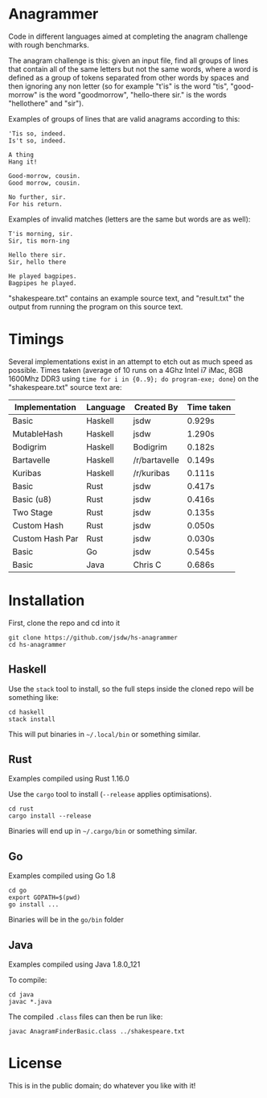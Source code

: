 # Anagrammer

Code in different languages aimed at completing the anagram challenge with rough benchmarks.

The anagram challenge is this: given an input file, find all groups of lines that contain all of the same letters but not the same words, where a word is defined as a group of tokens separated from other words by spaces and then ignoring any non letter (so for example "t'is" is the word "tis", "good-morrow" is the word "goodmorrow", "hello-there sir." is the words "hellothere" and "sir").

Examples of groups of lines that are valid anagrams according to this:

```
'Tis so, indeed.
Is't so, indeed.

A thing
Hang it!

Good-morrow, cousin.
Good morrow, cousin.

No further, sir.
For his return.
```

Examples of invalid matches (letters are the same but words are as well):

```
T'is morning, sir.
Sir, tis morn-ing

Hello there sir.
Sir, hello there

He played bagpipes.
Bagpipes he played.
```

"shakespeare.txt" contains an example source text, and "result.txt" the output from running the program on this source text.

# Timings

Several implementations exist in an attempt to etch out as much speed as possible. Times taken (average of 10 runs on a 4Ghz Intel i7 iMac, 8GB 1600Mhz DDR3 using `time for i in {0..9}; do program-exe; done`) on the "shakespeare.txt" source text are:

| Implementation  | Language | Created By    | Time taken |
|-----------------|----------|---------------|------------|
| Basic           | Haskell  | jsdw          | 0.929s     |
| MutableHash     | Haskell  | jsdw          | 1.290s     |
| Bodigrim        | Haskell  | Bodigrim      | 0.182s     |
| Bartavelle      | Haskell  | /r/bartavelle | 0.149s     |
| Kuribas         | Haskell  | /r/kuribas    | 0.111s     |
| Basic           | Rust     | jsdw          | 0.417s     |
| Basic (u8)      | Rust     | jsdw          | 0.416s     |
| Two Stage       | Rust     | jsdw          | 0.135s     |
| Custom Hash     | Rust     | jsdw          | 0.050s     |
| Custom Hash Par | Rust     | jsdw          | 0.030s     |
| Basic           | Go       | jsdw          | 0.545s     |
| Basic           | Java     | Chris C       | 0.686s     |

# Installation

First, clone the repo and cd into it

```
git clone https://github.com/jsdw/hs-anagrammer
cd hs-anagrammer
```

## Haskell

Use the `stack` tool to install, so the full steps inside the cloned repo will be something like:

```
cd haskell
stack install
```

This will put binaries in `~/.local/bin` or something similar.

## Rust

Examples compiled using Rust 1.16.0

Use the `cargo` tool to install (`--release` applies optimisations).

```
cd rust
cargo install --release
```

Binaries will end up in `~/.cargo/bin` or something similar.

## Go

Examples compiled using Go 1.8

```
cd go
export GOPATH=$(pwd)
go install ...
```

Binaries will be in the `go/bin` folder

## Java

Examples compiled using Java 1.8.0_121

To compile:

```
cd java
javac *.java
```

The compiled `.class` files can then be run like:

```
javac AnagramFinderBasic.class ../shakespeare.txt
```

# License

This is in the public domain; do whatever you like with it!
